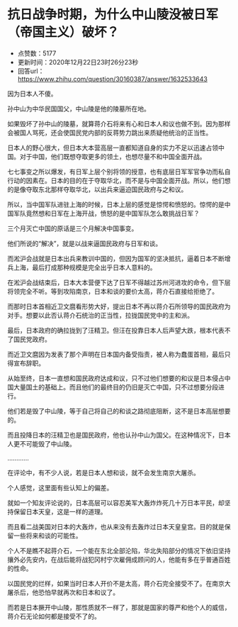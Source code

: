 # 抗日战争时期，为什么中山陵没被日军（帝国主义）破坏？
- 点赞数：5177
- 更新时间：2020年12月22日23时26分23秒
- 回答url：https://www.zhihu.com/question/30160387/answer/1632533643
<body>
 <p data-pid="6xSqckoy">因为日本人不傻。</p>
 <p data-pid="0rfBS_uP">孙中山为中华民国国父，中山陵是他的陵墓所在地。</p>
 <p data-pid="NCCdeTkr">如果毁坏了孙中山的陵墓，就算蒋介石将来有心和日本人和议也做不到。因为那样会被国人骂死，还会使国民党内部的反蒋势力跳出来质疑他统治的正当性。</p>
 <p data-pid="EIkC1TF-">日本人的野心很大，但日本大本营高层一直都知道自身的实力不足以迅速占领中国。对于中国，他们既想夺取更多的领土，也想尽量不和中国全面开战。</p>
 <p data-pid="RMpzaDJm">七七事变之所以爆发，有日军上层个别将领的授意，也有底层日军军官争功而私自行动的因素在。日本的目的在于夺取华北，而不是与中国全面开战。所以，他们想的是像夺取东北那样夺取华北，以出兵来逼迫国民政府与之和议。</p>
 <p data-pid="EJ_oKQ4B">所以，当中国军队进驻上海的时候，日本上层的感觉是惊愕和愤怒的。惊愕的是中国军队竟然想和日军在上海开战，愤怒的是中国军队怎么敢挑战日军？</p>
 <p data-pid="pbPSFOFy">三个月灭亡中国的原话是三个月解决中国事变。</p>
 <p data-pid="zOm-Hln0">他们所说的“解决”，就是以战来逼国民政府与日军和谈。</p>
 <p data-pid="TfNwuAqu">而淞沪会战就是日本出兵来教训中国的，但因为国军的坚决抵抗，逼着日本不断增兵上海，最后打成那种规模是完全出乎日本人意料的。</p>
 <p data-pid="4PMos4XA">在淞沪会战结束后，日本大本营便下达了日军不得越过苏州河进攻的命令，但下层将领完全不听。等到攻陷南京，日本和谈的要价太高，蒋介石直接给拒绝了。</p>
 <p data-pid="VsYj8buJ">而那时日本首相近卫文麿看形势大好，提出日本不再以蒋介石所领导的国民政府为对手。想要以此否认蒋介石统治的正当性，拉拢国民党中的主和派。</p>
 <p data-pid="VPoW_ZRb">最后，日本政府的确拉拢到了汪精卫。但汪在投靠日本人后声望大跌，根本代表不了国民党政府。</p>
 <p data-pid="zNcAeGam">而近卫文麿因为发表了那个声明在日本国内备受指责，被人称为蠢蛋首相，最后只得宣布辞职。</p>
 <p data-pid="50w1NsKk">从始至终，日本一直想和国民政府达成和议，只不过他们想要的和议是日本侵占中国大量国土的基础上。而且他们的最终目的仍旧是灭亡中国，只不过想要分段进行。</p>
 <p data-pid="QdabIcRS">他们若是毁了中山陵，等于自己将自己的和谈之路彻底阻断，这不是日本高层想要的。</p>
 <p data-pid="gZMAQ3Mi">而且投降日本的汪精卫也是国民政府，他也认孙中山为国父。在这种情况下，日本人更不可能毁了中山陵。</p>
 <p data-pid="Qq7vvSGN">…………</p>
 <p data-pid="dwyTeIEA">在评论中，有不少人说，若是日本人想和谈，就不会发生南京大屠杀。</p>
 <p data-pid="F6GXOuLR">个人感觉，这里面有些认知上的偏差。</p>
 <p data-pid="qdsrZ8Jo">就如一个知友评论说的，日本高层可以容忍美军大轰炸炸死几十万日本平民，却坚持保留日本天皇，这是一样的道理。</p>
 <p data-pid="p4EX2ryw">而且看二战美国对日本的大轰炸，也从来没有去轰炸过日本天皇皇宫。目的就是保留一些将来和谈的可能性。</p>
 <p data-pid="uI4f-1rN">个人不是瞧不起蒋介石，一个能在东北全部沦陷，华北失陷部分的情况下依旧坚持攘外必先安内，在战后能将战犯冈村宁次雇佣成顾问的人，他能有多在乎普通百姓的性命。</p>
 <p data-pid="bsXIY2p9">以国民党的烂样，如果当时日本人开价不是太高，蒋介石完全接受不了。在南京大屠杀后，他恐怕早就再次和日本和议了。</p>
 <p data-pid="FupRwXHC">而若是日本撅开中山陵，那性质就不一样了，那就是国家的尊严和他个人的威信，蒋介石无论如何都是接受不了的。</p>
 <p></p>
 <p></p>
</body>